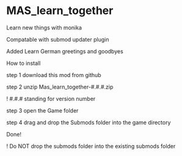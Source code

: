 # MAS_learn_together
Learn new things with monika

Compatable with submod updater plugin

Added Learn German greetings and goodbyes


How to install 

step 1 download this mod from github

step 2 unzip Mas_learn_together-#.#.#.zip

! #.#.# standing for version number

step 3 open the Game folder

step 4 drag and drop the Submods folder into the game directory 

Done!

! Do NOT drop the submods folder into the existing submods folder 

